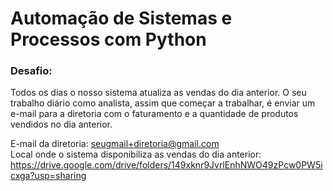 # Automação de Sistemas e Processos com Python

### Desafio:

Todos os dias o nosso sistema atualiza as vendas do dia anterior.
O seu trabalho diário como analista, assim que começar a trabalhar, é enviar um e-mail para a diretoria com o faturamento e a quantidade de produtos vendidos no dia anterior.

E-mail da diretoria: seugmail+diretoria@gmail.com<br>
Local onde o sistema disponibiliza as vendas do dia anterior: https://drive.google.com/drive/folders/149xknr9JvrlEnhNWO49zPcw0PW5icxga?usp=sharing  
